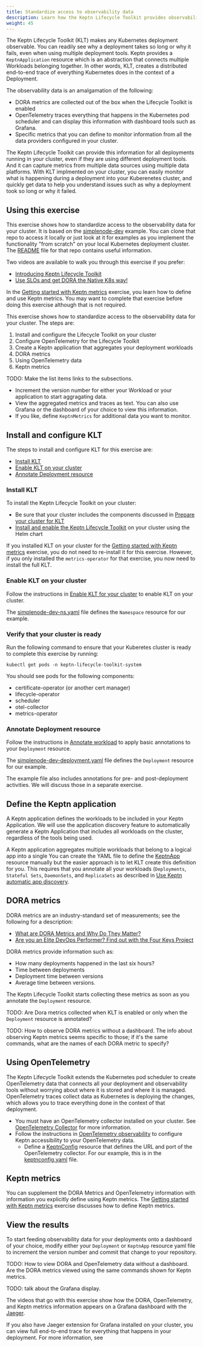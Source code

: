 ```yaml
---
title: Standardize access to observability data
description: Learn how the Keptn Lifecycle Toolkit provides observability for Kubernetes deployments
weight: 45
---
```


The Keptn Lifecycle Toolkit (KLT) makes any Kubernetes deployment observable.
You can readily see why a deployment takes so long or why it fails,
even when using multiple deployment tools.
Keptn provides a `KeptnApplication` resource
which is an abstraction that connects multiple
Workloads belonging together.
In other words, KLT, creates a distributed end-to-end trace
of everything Kubernetes does in the context of a Deployment.

The observability data is an amalgamation of the following:

- DORA metrics are collected out of the box
  when the Lifecycle Toolkit is enabled
- OpenTelemetry traces everything that happens in the Kubernetes pod scheduler
  and can display this information with dashboard tools
  such as Grafana.
- Specific metrics that you can define to monitor
  information from all the data providers configured in your cluster.

The Keptn Lifecycle Toolkit can provide this information
for all deployments running in your cluster,
even if they are using different deployment tools.
And it can capture metrics from multiple data sources
using multiple data platforms.
With KLT implmented on your cluster,
you can easily monitor what is happening during a deployment into your Kuberenetes cluster,
and quickly get data to help you understand issues such as
why a deployment took so long or why it failed.

## Using this exercise

This exercise shows how to standardize access
to the observability data for your cluster.
It is based on the
[simplenode-dev](https://github.com/keptn-sandbox/klt-on-k3s-with-argocd)
example.
You can clone that repo to access it locally
or just look at it for examples
as you implement the functionality "from scratch"
on your local Kubernetes deployment cluster.
The
[README](https://github.com/keptn-sandbox/klt-on-k3s-with-argocd/blob/main/setup/observability/README.md)
file for that repo contains useful information.

Two videos are available
to walk you through this exercise if you prefer:

* [Introducing Keptn Lifecycle Toolkit](https://youtu.be/449HAFYkUlY)
* [Use SLOs and get DORA the Native K8s way!](https://www.youtube.com/watch?v=zeEC0475SOU)

In the
[Getting started with Keptn metrics](../metrics)
exercise, you learn how to define and use Keptn metrics.
You may want to complete that exercise before doing this exercise
although that is not required.

This exercise shows how to standardize access
to the observability data for your cluster.
The steps are:

1. Install and configure the Lifecycle Toolkit on your cluster
1. Configure OpenTelemetry for the Lifecycle Toolkit
1. Create a Keptn application that aggregates your deployment workloads
1. DORA metrics
1. Using OpenTelemetry data
1. Keptn metrics

TODO: Make the list items links to the subsections.

- Increment the version number for either your Workload
  or your application to start aggragating data.
- View the aggregated metrics and traces as text.
  You can also use Grafana or the dashboard of your choice
  to view this information.
- If you like, define `KeptnMetrics` for additional data you want to monitor.

## Install and configure KLT

The steps to install and configure KLT for this exercise are:

* [Install KLT](#install-klt)
* [Enable KLT on your cluster](#enable-klt-on-your-cluster)
* [Annotate Deployment resource](#enable-klt-on-your-cluster)

### Install KLT

To install the Keptn Lifecycle Toolkit on your cluster:

   - Be sure that your cluster includes the components discussed in
     [Prepare your cluster for KLT](../../install/k8s.md/#prepare-your-cluster-for-klt)
   - [Install and enable the Keptn Lifecycle Toolkit](../../install/install.md/#use-helm-chart)
     on your cluster using the Helm chart

If you installed KLT on your cluster for the
[Getting started with Keptn metrics](../metrics)
exercise, you do not need to re-install it for this exercise.
However, if you only installed the `metrics-operator` for that exercise,
you now need to install the full KLT.

### Enable KLT on your cluster

Follow the instructions in
[Enable KLT for your cluster](../../install/install.md/#enable-klt-for-your-cluster)
to enable KLT on your cluster.

The
[simplenode-dev-ns.yaml](https://github.com/keptn-sandbox/klt-on-k3s-with-argocd/blob/main/simplenode-dev/simplenode-dev-ns.yaml)
file defines the `Namespace` resource for our example.

### Verify that your cluster is ready

Run the following command to ensure that your Kuberetes cluster
is ready to complete this exercise by running:

```shell
kubectl get pods -n keptn-lifecycle-toolkit-system
```

You should see pods for the following components:
- certificate-operator (or another cert manager)
- lifecycle-operator
- scheduler
- otel-collector
- metrics-operator

### Annotate Deployment resource

Follow the instructions in
[Annotate workload](../../implementing/integrate/#basic-annotations)
to apply basic annotations to your `Deployment` resource.

The
[simplenode-dev-deployment.yaml](https://github.com/keptn-sandbox/klt-on-k3s-with-argocd/blob/main/simplenode-dev/simplenode-dev-deployment.yaml/)
file defines the `Deployment` resource for our example.

The example file also includes annotations for
pre- and post-deployment activities.
We will discuss those in a separate exercise.

## Define the Keptn application

A Keptn application defines the workloads
to be included in your Keptn Application.
We will use the application discovery feature
to automatically generate a Keptn Application
that includes all workloads on the cluster,
regardless of the tools being used.

A Keptn application aggregates multiple workloads
that belong to a logical app into a single
You can create the YAML file to define the
[KeptnApp](../../yaml-crd-ref/app.md)
resource manually
but the easier approach is to let KLT create this definition for you.
This requires that you annotate all your workloads
(`Deployments`, `Stateful Sets`, `DaemonSets`, and `ReplicaSets`
as described in
[Use Keptn automatic app discovery](../../implementing/integrate.md/#use-keptn-automatic-app-discovery).

## DORA metrics

DORA metrics are an industry-standard set of measurements;
see the following for a description:

* [What are DORA Metrics and Why Do They Matter?](https://codeclimate.com/blog/dora-metrics)
* [Are you an Elite DevOps Performer?  Find out with the Four Keys Project](https://cloud.google.com/blog/products/devops-sre/using-the-four-keys-to-measure-your-devops-performance)

DORA metrics provide information such as:

* How many deployments happened in the last six hours?
* Time between deployments
* Deployment time between versions
* Average time between versions.

The Keptn Lifecycle Toolkit starts collecting these metrics
as soon as you annotate the `Deployment` resource.

TODO: Are Dora metrics collected when KLT is enabled or only
      when the `Deployment` resource is annotated?

TODO: How to observe DORA metrics without a dashboard.
      The info about observing Keptn metrics seems specific to those;
      if it's the same commands, what are the names of each DORA
      metric to specify?

## Using OpenTelemetry

The Keptn Lifecycle Toolkit extends the Kubernetes
pod scheduler to create OpenTelemetry data
that connects all your deployment and observability tools
without worrying about where it is stored and where it is managed.
OpenTelemetry traces collect data as Kubernetes is deploying the changes,
which allows you to trace everything done in the context of that deployment.

* You must have an OpenTelemetry collector installed on your cluster.
  See
  [OpenTelemetry Collector](https://www.dynatrace.com/support/help/extend-dynatrace/opentelemetry/basics/collector)
  for more information.
* Follow the instructions in
  [OpenTelemetry observability](../../implementing/otel.md)
  to configure Keptn accessibility to your OpenTelemetry data.
  * Define a [KeptnConfig](../../yaml-crd-ref/config.md) resource
  that defines the URL and port of the OpenTelemetry collector.
  For our example, this is in the
  [keptnconfig.yaml](https://github.com/keptn-sandbox/klt-on-k3s-with-argocd/blob/main/setup/keptn/keptnconfig.yaml)
  file.

## Keptn metrics

You can supplement the DORA Metrics and OpenTelemetry information
with information you explicitly define using Keptn metrics.
The
[Getting started with Keptn metrics](../metrics)
exercise discusses how to define Keptn metrics.

## View the results

To start feeding observability data for your deployments
onto a dashboard of your choice,
modify either your `Deployment` or `KeptnApp` resource yaml file
to increment the version number
and commit that change to your repository.

TODO: How to view DORA and OpenTelemetry data without a dashboard.
      Are the DORA metrics viewed using the same commands shown for
      Keptn metrics.

TODO: talk about the Grafana display.

The videos that go with this exercise show how the
DORA, OpenTelemetry, and Keptn metrics information
appears on a Grafana dashboard with the
[Jaeger](https://grafana.com/docs/grafana-cloud/data-configuration/metrics/prometheus-config-examples/the-jaeger-authors-jaeger/).

If you also have Jaeger extension for Grafana installed on your cluster,
you can view full end-to-end trace for everything
that happens in your deployment.
For more information, see
